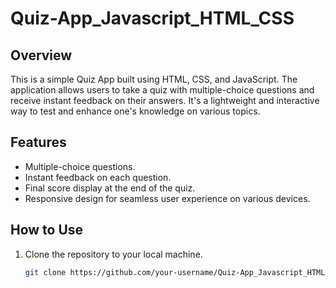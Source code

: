 # Quiz-App_Javascript_HTML_CSS

## Overview

This is a simple Quiz App built using HTML, CSS, and JavaScript. The application allows users to take a quiz with multiple-choice questions and receive instant feedback on their answers. It's a lightweight and interactive way to test and enhance one's knowledge on various topics.

## Features

- Multiple-choice questions.
- Instant feedback on each question.
- Final score display at the end of the quiz.
- Responsive design for seamless user experience on various devices.

## How to Use

1. Clone the repository to your local machine.
   ```bash
   git clone https://github.com/your-username/Quiz-App_Javascript_HTML_CSS.git
